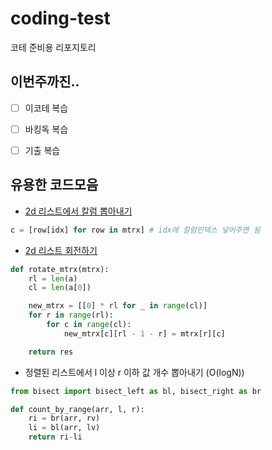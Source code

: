 # coding-test
코테 준비용 리포지토리

## 이번주까진..
- [ ] 이코테 복습
- [ ] 바킹독 복습
- [ ] 기출 복습


## 유용한 코드모음
* [2d 리스트에서 칼럼 뽑아내기](https://stackoverflow.com/questions/903853/how-do-you-extract-a-column-from-a-multi-dimensional-array)
```py
c = [row[idx] for row in mtrx] # idx에 칼럼인덱스 넣어주면 됨
```

* [2d 리스트 회전하기](https://github.com/ndb796/Python-Competitive-Programming-Team-Notes/blob/master/Miscellaneous/rotate_a_matrix_by_90_degree.py)
```py
def rotate_mtrx(mtrx):
    rl = len(a)
    cl = len(a[0])

    new_mtrx = [[0] * rl for _ in range(cl)]
    for r in range(rl):
        for c in range(cl):
            new_mtrx[c][rl - 1 - r] = mtrx[r][c]

    return res
```


* 정렬된 리스트에서 l 이상 r 이하 값 개수 뽑아내기 (O(logN))
```py
from bisect import bisect_left as bl, bisect_right as br

def count_by_range(arr, l, r):
    ri = br(arr, rv)
    li = bl(arr, lv)
    return ri-li
```